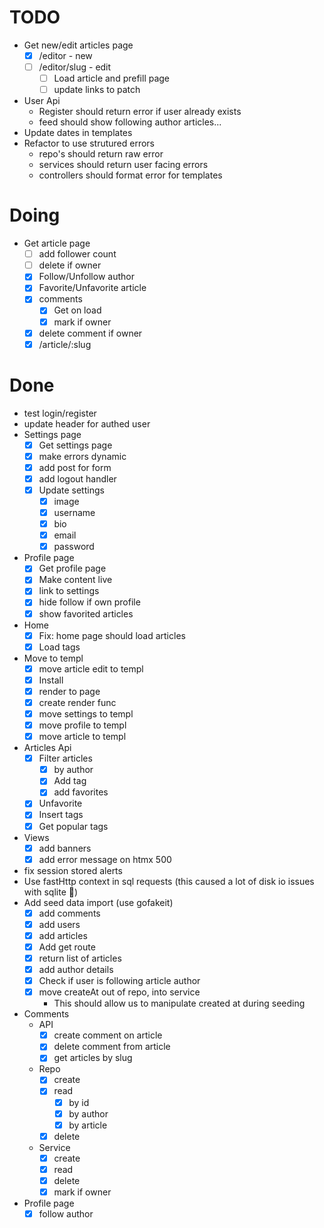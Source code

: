 # TODO

- Get new/edit articles page
  - [x] /editor - new
  - [ ] /editor/slug - edit
    - [ ] Load article and prefill page
    - [ ] update links to patch
- User Api
  - Register should return error if user already exists
  - feed should show following author articles...
- Update dates in templates
- Refactor to use strutured errors
  - repo's should return raw error
  - services should return user facing errors
  - controllers should format error for templates

# Doing

- Get article page
  - [ ] add follower count
  - [ ] delete if owner
  - [x] Follow/Unfollow author
  - [x] Favorite/Unfavorite article
  - [x] comments
    - [x] Get on load
    - [x] mark if owner
  - [x] delete comment if owner
  - [x] /article/:slug

# Done

- test login/register
- update header for authed user
- Settings page
  - [x] Get settings page
  - [x] make errors dynamic
  - [x] add post for form
  - [x] add logout handler
  - [x] Update settings
    - [x] image
    - [x] username
    - [x] bio
    - [x] email
    - [x] password
- Profile page
  - [x] Get profile page
  - [x] Make content live
  - [x] link to settings
  - [x] hide follow if own profile
  - [x] show favorited articles
- Home
  - [x] Fix: home page should load articles
  - [x] Load tags
- Move to templ
  - [x] move article edit to templ
  - [x] Install
  - [x] render to page
  - [x] create render func
  - [x] move settings to templ
  - [x] move profile to templ
  - [x] move article to templ
- Articles Api
  - [x] Filter articles
    - [x] by author
    - [x] Add tag
    - [x] add favorites
  - [x] Unfavorite
  - [x] Insert tags
  - [x] Get popular tags
- Views
  - [x] add banners
  - [x] add error message on htmx 500
- fix session stored alerts
- Use fastHttp context in sql requests (this caused a lot of disk io issues with sqlite 🤷)
- Add seed data import (use gofakeit)
  - [x] add comments
  - [x] add users
  - [x] add articles
  - [x] Add get route
  - [x] return list of articles
  - [x] add author details
  - [x] Check if user is following article author
  - [x] move createAt out of repo, into service
    - This should allow us to manipulate created at during seeding
- Comments
  - API
    - [x] create comment on article
    - [x] delete comment from article
    - [x] get articles by slug
  - Repo
    - [x] create
    - [x] read
      - [x] by id
      - [x] by author
      - [x] by article
    - [x] delete
  - Service
    - [x] create
    - [x] read
    - [x] delete
    - [x] mark if owner
- Profile page
  - [x] follow author
